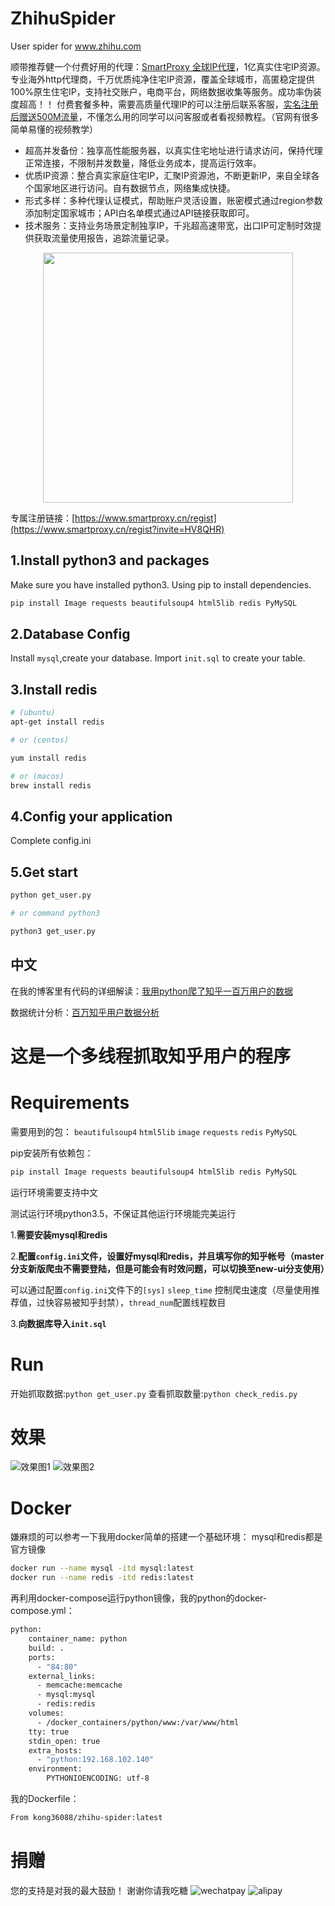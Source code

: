 # ZhihuSpider
User spider for www.zhihu.com

顺带推荐健一个付费好用的代理：[SmartProxy 全球IP代理](https://www.smartproxy.cn/regist?invite=HV8QHR)，1亿真实住宅IP资源。专业海外http代理商，千万优质纯净住宅IP资源，覆盖全球城市，高匿稳定提供100%原生住宅IP，支持社交账户，电商平台，网络数据收集等服务。成功率伪装度超高！！
付费套餐多种，需要高质量代理IP的可以注册后联系客服，[实名注册后赠送500M流量](https://www.smartproxy.cn/regist?invite=HV8QHR)，不懂怎么用的同学可以问客服或者看视频教程。（官网有很多简单易懂的视频教学）

- 超高并发备份：独享高性能服务器，以真实住宅地址进行请求访问，保持代理正常连接，不限制并发数量，降低业务成本，提高运行效率。
- 优质IP资源：整合真实家庭住宅IP，汇聚IP资源池，不断更新IP，来自全球各个国家地区进行访问。自有数据节点，网络集成快捷。
- 形式多样：多种代理认证模式，帮助账户灵活设置，账密模式通过region参数添加制定国家城市；API白名单模式通过API链接获取即可。
- 技术服务：支持业务场景定制独享IP，千兆超高速带宽，出口IP可定制时效提供获取流量使用报告，追踪流量记录。  

<div align=center>
   <img src="https://user-images.githubusercontent.com/29977021/228770306-6c5d0b8a-c381-4be3-b500-e43fc47298b3.png" width="400px">
</div>

专属注册链接：[https://www.smartproxy.cn/regist](https://www.smartproxy.cn/regist?invite=HV8QHR)

## 1.Install python3 and packages
Make sure you have installed python3.
Using pip to install dependencies.
``` bash
pip install Image requests beautifulsoup4 html5lib redis PyMySQL 
```
## 2.Database Config
Install `mysql`,create your database.
Import `init.sql` to create your table.

## 3.Install redis
``` bash
# (ubuntu)
apt-get install redis

# or (centos)

yum install redis

# or (macos)
brew install redis
```
## 4.Config your application
Complete config.ini

## 5.Get start
``` bash
python get_user.py

# or command python3

python3 get_user.py
```

## 中文

在我的博客里有代码的详细解读：[我用python爬了知乎一百万用户的数据](http://www.jwlchina.cn/2016/11/04/%E6%88%91%E7%94%A8python%E7%88%AC%E4%BA%86%E7%9F%A5%E4%B9%8E%E4%B8%80%E7%99%BE%E4%B8%87%E7%94%A8%E6%88%B7%E7%9A%84%E6%95%B0%E6%8D%AE/)

数据统计分析：[百万知乎用户数据分析](http://zhihu.jwlchina.cn/)
# 这是一个多线程抓取知乎用户的程序

# Requirements

需要用到的包：
`beautifulsoup4`
`html5lib`
`image`
`requests`
`redis`
`PyMySQL`

pip安装所有依赖包：
``` bash
pip install Image requests beautifulsoup4 html5lib redis PyMySQL 
```

运行环境需要支持中文

测试运行环境python3.5，不保证其他运行环境能完美运行

1.**需要安装mysql和redis**

2.**配置`config.ini`文件，设置好mysql和redis，并且填写你的知乎帐号（master分支新版爬虫不需要登陆，但是可能会有时效问题，可以切换至new-ui分支使用）**

可以通过配置`config.ini`文件下的`[sys]` `sleep_time` 控制爬虫速度（尽量使用推荐值，过快容易被知乎封禁），`thread_num`配置线程数目

3.**向数据库导入`init.sql`**

# Run

开始抓取数据:`python get_user.py`
查看抓取数量:`python check_redis.py`

# 效果
![效果图1](http://www.jwlchina.cn/uploads/%E7%9F%A5%E4%B9%8E%E7%94%A8%E6%88%B7%E7%88%AC%E8%99%AB4.png)
![效果图2](http://www.jwlchina.cn/uploads/%E7%9F%A5%E4%B9%8E%E7%94%A8%E6%88%B7%E7%88%AC%E8%99%AB5.png)

# Docker

嫌麻烦的可以参考一下我用docker简单的搭建一个基础环境：
mysql和redis都是官方镜像
```bash
docker run --name mysql -itd mysql:latest
docker run --name redis -itd redis:latest
```


再利用docker-compose运行python镜像，我的python的docker-compose.yml：
``` bash
python:
    container_name: python
    build: .
    ports:
      - "84:80"
    external_links:
      - memcache:memcache
      - mysql:mysql
      - redis:redis
    volumes:
      - /docker_containers/python/www:/var/www/html
    tty: true
    stdin_open: true
    extra_hosts:
      - "python:192.168.102.140"
    environment:
        PYTHONIOENCODING: utf-8
```
我的Dockerfile：
``` bash
From kong36088/zhihu-spider:latest
```

# 捐赠

您的支持是对我的最大鼓励！
谢谢你请我吃糖
![wechatpay](http://blog-image.jwlchina.cn/kong36088/kong36088.github.io/master/uploads/site/wechat-pay.png)
![alipay](http://blog-image.jwlchina.cn/kong36088/kong36088.github.io/master/uploads/site/zhifubao.jpg)
